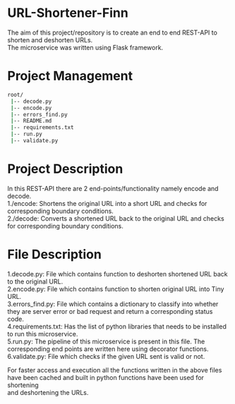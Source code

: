 # URL-Shortener-Finn

The aim of this project/repository is to create an end to end REST-API to shorten and deshorten URLs.<br> The microservice was written using Flask framework.<br>

# Project Management

```bash
root/
 |-- decode.py
 |-- encode.py  
 |-- errors_find.py
 |-- README.md
 |-- requirements.txt
 |-- run.py
 |-- validate.py
```
# Project Description

In this REST-API there are 2 end-points/functionality namely encode and decode.<br>
1./encode: Shortens the original URL into a short URL and checks for corresponding boundary conditions.<br>
2./decode: Converts a shortened URL back to the original URL and checks for corresponding boundary conditions.

# File Description

1.decode.py: File which contains function to deshorten shortened URL back to the original URL.<br>
2.encode.py: File which contains function to shorten original URL into Tiny URL.<br>
3.errors_find.py: File which contains a dictionary to classify into whether they are server error or bad request and return a corresponding status code.<br>
4.requirements.txt: Has the list of python libraries that needs to be installed to run this microservice.<br>
5.run.py: The pipeline of this microservice is present in this file. The corresponding end points are written here using decorator functions. <br>
6.validate.py: File which checks if the given URL sent is valid or not. <br>

For faster access and execution all the functions written in the above files have been cached and built in python functions have been used for shortening<br> and
deshortening the URLs.<br>
